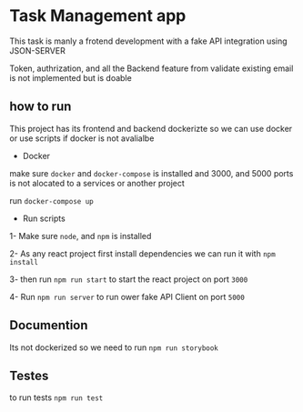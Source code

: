 # Task Management app

This task is manly a frotend development with a fake API integration using JSON-SERVER

Token, authrization, and all the Backend feature from validate existing email is not implemented but is doable


## how to run

This project has its frontend and backend dockerizte so we can use docker or use scripts if docker is not avalialbe

- Docker

make sure `docker` and `docker-compose` is installed and 3000, and 5000 ports is not alocated to a services or another project

run `docker-compose up`

- Run scripts

1- Make sure `node`, and `npm` is installed

2- As any react project first install dependencies we can run it with `npm install`

3- then run `npm run start` to start the react project on port `3000`

4- Run `npm run server` to run ower fake API Client on port `5000`

## Documention

Its not dockerized so we need to run `npm run storybook`

## Testes

to run tests `npm run test`